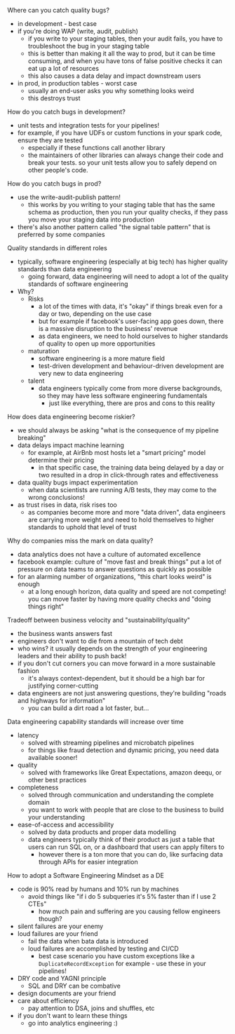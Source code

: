 Where can you catch quality bugs?
- in development - best case
- if you're doing WAP (write, audit, publish)
	- if you write to your staging tables, then your audit fails, you have to troubleshoot the bug in your staging table
	- this is better than making it all the way to prod, but it can be time consuming, and when you have tons of false positive checks it can eat up a lot of resources
	- this also causes a data delay and impact downstream users
- in prod, in production tables - worst case
	- usually an end-user asks you why something looks weird
	- this destroys trust

How do you catch bugs in development?
- unit tests and integration tests for your pipelines!
- for example, if you have UDFs or custom functions in your spark code, ensure they are tested
	- especially if these functions call another library
	- the maintainers of other libraries can always change their code and break your tests. so your unit tests allow you to safely depend on other people's code.

How do you catch bugs in prod?
- use the write-audit-publish pattern!
	- this works by you writing to your staging table that has the same schema as production, then you run your quality checks, if they pass you move your staging data into production
- there's also another pattern called "the signal table pattern" that is preferred by some companies

Quality standards in different roles
- typically, software engineering (especially at big tech) has higher quality standards than data engineering
	- going forward, data engineering will need to adopt a lot of the quality standards of software engineering
- Why?
	- Risks
		- a lot of the times with data, it's "okay" if things break even for a day or two, depending on the use case
		- but for example if facebook's user-facing app goes down, there is a massive disruption to the business' revenue
		- as data engineers, we need to hold ourselves to higher standards of quality to open up more opportunities
	- maturation
		- software engineering is a more mature field
		- test-driven development and behaviour-driven development are very new to data engineering
	- talent
		- data engineers typically come from more diverse backgrounds, so they may have less software engineering fundamentals
			- just like everything, there are pros and cons to this reality

How does data engineering become riskier?
- we should always be asking "what is the consequence of my pipeline breaking"
- data delays impact machine learning
	- for example, at AirBnb most hosts let a "smart pricing" model determine their pricing
		- in that specific case, the training data being delayed by a day or two resulted in a drop in click-through rates and effectiveness
- data quality bugs impact experimentation
	- when data scientists are running A/B tests, they may come to the wrong conclusions!
- as trust rises in data, risk rises too
	- as companies become more and more "data driven", data engineers are carrying more weight and need to hold themselves to higher standards to uphold that level of trust

Why do companies miss the mark on data quality?
- data analytics does not have a culture of automated excellence
- facebook example: culture of "move fast and break things" put a lot of pressure on data teams to answer questions as quickly as possible
- for an alarming number of organizations, "this chart looks weird" is enough
	- at a long enough horizon, data quality and speed are not competing! you can move faster by having more quality checks and "doing things right"

Tradeoff between business velocity and "sustainability/quality"
- the business wants answers fast
- engineers don't want to die from a mountain of tech debt
- who wins? it usually depends on the strength of your engineering leaders and their ability to push back!
- if you don't cut corners you can move forward in a more sustainable fashion
	- it's always context-dependent, but it should be a high bar for justifying corner-cutting
- data engineers are not just answering questions, they're building "roads and highways for information"
	- you can build a dirt road a lot faster, but...

Data engineering capability standards will increase over time
- latency
	- solved with streaming pipelines and microbatch pipelines
	- for things like fraud detection and dynamic pricing, you need data available sooner!
- quality
	- solved with frameworks like Great Expectations, amazon deequ, or other best practices
- completeness
	- solved through communication and understanding the complete domain
	- you want to work with people that are close to the business to build your understanding
- ease-of-access and accessibility
	- solved by data products and proper data modelling
	- data engineers typically think of their product as just a table that users can run SQL on, or a dashboard that users can apply filters to
		- however there is a ton more that you can do, like surfacing data through APIs for easier integration

How to adopt a Software Engineering Mindset as a DE
- code is 90% read by humans and 10% run by machines
	- avoid things like "if i do 5 subqueries it's 5% faster than if I use 2 CTEs"
		- how much pain and suffering are you causing fellow engineers though?
- silent failures are your enemy
- loud failures are your friend
	- fail the data when bata data is introduced
	- loud failures are accomplished by testing and CI/CD
		- best case scenario you have custom exceptions like a `DuplicateRecordException` for example - use these in your pipelines!
- DRY code and YAGNI principle
	- SQL and DRY can be combative
- design documents are your friend
- care about efficiency
	- pay attention to DSA, joins and shuffles, etc
- if you don't want to learn these things
	- go into analytics engineering :) 
